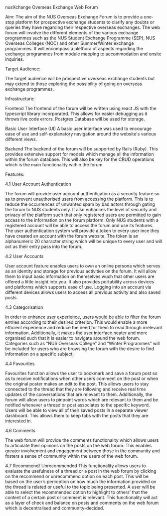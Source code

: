 nusXchange
Overseas Exchange Web Forum 

Aim:
The aim of the NUS Overseas Exchange Forum is to provide a one-stop platform for
prospective exchange students to clarify any doubts or queries they have regarding their
respective overseas exchanges. The web forum will involve the different elements of the
various exchange programmes such as the NUS Student Exchange Programme (SEP),
NUS Overseas Colleges (NOC) and other Summer/Winter exchange programmes. It will
encompass a plethora of aspects regarding the exchange programmes from module
mapping to accommodation and onsite inquiries.

Target Audience:

The target audience will be prospective overseas exchange students but may extend to
those exploring the possibility of going on overseas exchange programmes.

Infrastructure:

Frontend
The frontend of the forum will be written using react JS with the typescript
library incorporated. This allows for easier debugging as it throws live code
errors. Postgres Database will be used for storage.

Basic User Interface (UI)
A basic user interface was used to encourage ease of use and self-explanatory navigation
around the website's various different views.

Backend
The backend of the forum will be supported by Rails (Ruby). This provides
extensive support for models which manage all the information within the forum
database. This will also be key for the CRUD operations which is the main
functionality within the forum.

Features:

4.1 User Account Authentication

The forum will provide user account authentication as a security feature so as to prevent
unauthorised users from accessing the platform. This is to reduce the occurrences of
unwanted spam by bad actors through gating the forum to NUS students only. It also
enhances the level of security and privacy of the platform such that only registered users
are permitted to gain access to the information on the forum platform. Only NUS
students with a registered account will be able to access the forum and use its features. The
user authentication system will provide a token to every user ince they have created an
account with the forum website. The token is an alphanumeric 20 character string which will be
unique to every user and will act as their entry pass into the forum.


4.2 User Accounts

User account feature enables users to own an online persona which serves as an identity
and storage for previous activities on the forum. It will allow them to input basic information
on themselves wuch that other users are offered a little insight into you. It also provides 
portability across devices and platforms which supports ease of use. Logging into an account via
different devices allows users to access all previous activity and also saved posts.


4.3 Categorisation

In order to enhance user experience, users would be able to filter the forum entries
according to their desired criterion. This would enable a more efficient experience and
reduce the need for them to read through irrelevant information. Additionally, it makes
the user interface neater and more organised such that it is easier to navigate around the
web forum. Categories such as “NUS Overseas College” and “Winter Programmes” will be
included for users who are browsing the forum with the desire to find information on a 
specific subject.


4.4 Favourites

Favourites function allows the user to bookmark and save a forum post so as to receive
notifications when other users comment on the post or when the original poster makes
an edit to the post. This allows users to stay connected to the thread that they are
following and receive real time updates of the conversations that are relevant to them.
Additionally, the forum will allow users to pinpoint words which are relevant to them
and be notified whenever a thread or post associates to the specific keyword. Users will be 
able to view all of their saved posts in a separate viewer dashboard. This allows them to keep
tabs with the posts that they are interested in.


4.6 Comments

The web forum will provide the comments functionality which allows users to articulate
their opinions on the posts on the web forum. This enables greater involvement and
engagement between those in the community and fosters a sense of community within
the users of the web forum.


4.7 Recommend/ Unrecommended
This functionality allows users to evaluate the usefulness of a thread or a post in the web
forum by clicking on the recommend or unrecommend option on each post. This will be
based on the user’s perception on how much the information provided on the thread is
related or useful to the topic being presented. A user will be able to select the
recommended option to highlight to others’ that the content of a certain post or
comment is relevant. This functionality will act as a layer of check and balance on posts
and comments on the web forum which is decentralised and community-decided.